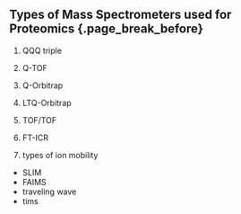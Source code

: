 ## Types of Mass Spectrometers used for Proteomics {.page_break_before}

1. QQQ
triple 


3. Q-TOF
4. Q-Orbitrap
5. LTQ-Orbitrap
6. TOF/TOF
7. FT-ICR
8. types of ion mobility
* SLIM
* FAIMS
* traveling wave
* tims
